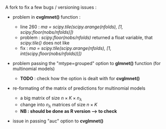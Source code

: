 
A fork to fix a few bugs / versioning issues : 

* problem in **cvglmnet()** function : 
  * line 260 : *ma = scipy.tile(scipy.arange(nfolds), [1, scipy.floor(nobs/nfolds)])*
  * problem : *scipy.floor(nobs/nfolds)* returned a float variable, that *scipy.tile()* does not like
  * fix : *ma = scipy.tile(scipy.arange(nfolds), [1, int(scipy.floor(nobs/nfolds))])*

* problem passing the "mtype=grouped" option to **glmnet()** function (for multinomial models) 
  * **TODO** : check how the option is dealt with for **cvglmnet()**
 
 * re-formating of the matrix of predictions for multinomial models
   * a big matrix of size $n \times K \times n_{\lambda}$ 
   * change into $n_{\lambda}$ matrices of size $n \times K$
   * **NB : should be done as R version --> to check**

 * issue in passing "auc" option to **cvglmnet()**
 
